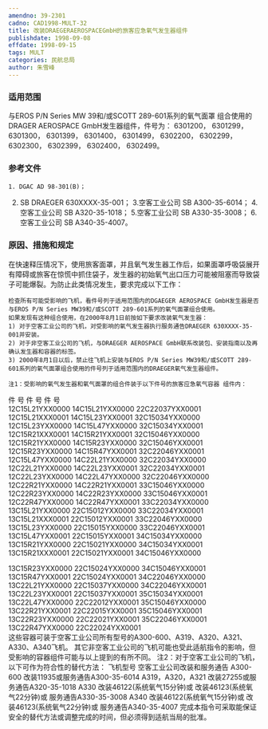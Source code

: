 ```yaml
---
amendno: 39-2301
cadno: CAD1998-MULT-32
title: 改装DRAEGERAEROSPACEGmbH的旅客应急氧气发生器组件
publishdate: 1998-09-08
effdate: 1998-09-15
tags: MULT
categories: 民航总局
author: 朱雪峰
---
```


### 适用范围 
与EROS P/N Series MW 39和/或SCOTT  289-601系列的氧气面罩
组合使用的DRAGER AEROSPACE GmbH发生器组件，件号为：     6301200， 6301299， 6301300， 6301399， 6301400， 6301499，    6302200， 6302299， 6302300， 6302399， 6302400， 6302499。

### 参考文件
    1. DGAC AD 98-301(B)； 
2. SB DRAEGER 630XXXX-35-001；
    3.空客工业公司 SB A300-35-6014；
    4.空客工业公司 SB A320-35-1018；
    5.空客工业公司 SB A330-35-3008；
    6.空客工业公司 SB A340-35-4007。


### 原因、措施和规定 
在快速释压情况下，使用旅客面罩，并且氧气发生器工作后，如果面罩呼吸袋展开有障碍或旅客在惊慌中抓住袋子，发生器的初始氧气出口压力可能被阻塞而导致袋子可能爆裂。为防止此类情况发生，要求完成以下工作： 
       
    检查所有可能受影响的飞机，看件号列于适用范围内的DGAEGER AEROSPACE GmbH发生器是否与EROS P/N Series MW39和/或SCOTT 289-601系列的氧气面罩组合使用。 
    如果发现有这种组合使用，在2000年8月1日前按如下要求改装氧气发生器： 
    1) 对于空客工业公司的飞机，对受影响的氧气发生器执行服务通告DRAEGER 630XXXX-35-001并安装。 
    2) 对于非空客工业公司的飞机，与DRAEGER AEROSPACE GmbH联系改装包、安装指南以及再确认发生器和容器的标签。 
    3) 2000年8月1日以后，禁止往飞机上安装与EROS P/N Series MW39和/或SCOTT 289-601系列的氧气面罩组合使用的件号列于适用范围内的DRAEGER氧气发生器组件。 

    注1：受影响的氧气发生器和氧气面罩的组合件装于以下件号的旅客应急氧气容器 组件内： 
件  号  件  号  件  号  
12C15L21YXX0000  14C15L21YXX0000   22C22037YXX0001  
12C15L21XXX0001  14C15L23YXX0001   32C15034YXX0000  
12C15L23YXX0000  14C15L47YXX0000   32C15034YXX0001  
12C15R21XXX0001  14C15R21YXX0001   32C15046YXX0000  
12C15R21YXX0000  14C15R23YXX0000   32C15046YXX0001  
12C15R23YXX0000  14C15R47YXX0001   32C22046YXX0001  
12C15L47YXX0000  14C22L21YXX0000   32C22034YXX0000  
12C22L21YXX0000  14C22L23YXX0001   32C22034YXX0001  
12C22L23YXX0000  14C22L47YXX0000   32C22046YXX0000  
12C22R21YXX0000  14C22R21YXX0001   33C15046YXX0000  
12C22R23YXX0000  14C22R23YXX0000   33C15046YXX0001  
12C22R47YXX0000  14C22R47YXX0001   33C22034YXX0000  
13C15L21YXX0000  22C15012YXX0000   33C22034YXX0001  
13C15L21XXX0001  22C15012YXX0001   33C22046YXX0000  
13C15L23YXX0000  22C15015YXX0000   33C22046YXX0001  
13C15L47YXX0001  22C15015YXX0001   34C15034YXX0000  
13C15R21YXX0000  22C15021YXX0000   34C15034YXX0001  
13C15R21XXX0001  22C15021YXX0001   34C15046YXX0000  

       
13C15R23YXX0000  22C15024YXX0000   34C15046YXX0001  
13C15R47YXX0001  22C15024YXX0001   34C22046YXX0000  
13C22L21YXX0000  22C15037YXX0000   34C22046YXX0001  
13C22L23YXX0001  22C15037YXX0001   35C15034YXX0001  
13C22L47YXX0000  22C22012YXX0001   35C15046YXX0000  
13C22R21YXX0001  22C22015YXX0001   35C15046YXX0001  
13C22R23YXX0000  22C22021YXX0001   35C22046YXX0001  
13C22R47YXX0000  22C22024YXX0001  
    这些容器可装于空客工业公司所有型号的A300-600、A319、A320、A321、A330、A340飞机。     其它非空客工业公司的飞机可能也受此适航指令的影响，但受影响的容器组件可能与以上提到的有所不同。 注2：对于空客工业公司的飞机，以下可作为符合性的替代方法：
 飞机型号 空客工业公司改装和服务通告 A300-600 改装11935或服务通告A300-35-6014 A319，A320，A321 改装27255或服务通告A320-35-1018 A330 改装46122(系统氧气15分钟)或 
改装46123(系统氧气22分钟)或 服务通告A330-35-3008 
A340 	改装46122(系统氧气15分钟)或 改装46123(系统氧气22分钟)或 服务通告A340-35-4007 
    完成本指令可采取能保证安全的替代方法或调整完成的时间，但必须得到适航当局的批准。
